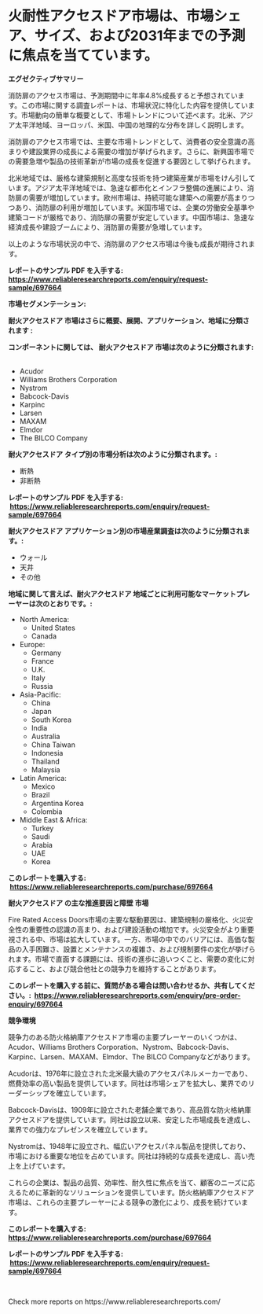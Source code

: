 <p><h1>火耐性アクセスドア市場は、市場シェア、サイズ、および2031年までの予測に焦点を当てています。</h1></p><p><strong>エグゼクティブサマリー</strong></p>
<p><p>消防扉のアクセス市場は、予測期間中に年率4.8%成長すると予想されています。この市場に関する調査レポートは、市場状況に特化した内容を提供しています。市場動向の簡単な概要として、市場トレンドについて述べます。北米、アジア太平洋地域、ヨーロッパ、米国、中国の地理的な分布を詳しく説明します。</p><p>消防扉のアクセス市場では、主要な市場トレンドとして、消費者の安全意識の高まりや建設業界の成長による需要の増加が挙げられます。さらに、新興国市場での需要急増や製品の技術革新が市場の成長を促進する要因として挙げられます。</p><p>北米地域では、厳格な建築規制と高度な技術を持つ建築産業が市場をけん引しています。アジア太平洋地域では、急速な都市化とインフラ整備の進展により、消防扉の需要が増加しています。欧州市場は、持続可能な建築への需要が高まりつつあり、消防扉の利用が増加しています。米国市場では、企業の労働安全基準や建築コードが厳格であり、消防扉の需要が安定しています。中国市場は、急速な経済成長や建設ブームにより、消防扉の需要が急増しています。</p><p>以上のような市場状況の中で、消防扉のアクセス市場は今後も成長が期待されます。</p></p>
<p><strong>レポートのサンプル PDF を入手する: <a href="https://www.reliableresearchreports.com/enquiry/request-sample/697664">https://www.reliableresearchreports.com/enquiry/request-sample/697664</a></strong></p>
<p><strong>市場セグメンテーション:</strong></p>
<p><strong> 耐火アクセスドア 市場はさらに概要、展開、アプリケーション、地域に分類されます :</strong></p>
<p><strong>コンポーネントに関しては、 耐火アクセスドア 市場は次のように分類されます: &nbsp;</strong></p>
<p><ul><li>Acudor</li><li>Williams Brothers Corporation</li><li>Nystrom</li><li>Babcock-Davis</li><li>Karpinc</li><li>Larsen</li><li>MAXAM</li><li>Elmdor</li><li>The BILCO Company</li></ul></p>
<p><strong> 耐火アクセスドア タイプ別の市場分析は次のように分類されます。:</strong></p>
<p><ul><li>断熱</li><li>非断熱</li></ul></p>
<p><strong>レポートのサンプル PDF を入手する: &nbsp;<a href="https://www.reliableresearchreports.com/enquiry/request-sample/697664">https://www.reliableresearchreports.com/enquiry/request-sample/697664</a></strong></p>
<p><strong> 耐火アクセスドア アプリケーション別の市場産業調査は次のように分類されます。:</strong></p>
<p><ul><li>ウォール</li><li>天井</li><li>その他</li></ul></p>
<p><strong>地域に関して言えば、耐火アクセスドア 地域ごとに利用可能なマーケットプレーヤーは次のとおりです。:</strong></p>
<p><ul>
    <li>
        North America:
        <ul>
            <li>United States</li>
            <li>Canada</li>
        </ul>
    </li>
    <li>
        Europe:
        <ul>
            <li>Germany</li>
            <li>France</li>
            <li>U.K.</li>
            <li>Italy</li>
            <li>Russia</li>
        </ul>
    </li>
    <li>
        Asia-Pacific:
        <ul>
            <li>China</li>
            <li>Japan</li>
            <li>South Korea</li>
            <li>India</li>
            <li>Australia</li>
            <li>China Taiwan</li>
            <li>Indonesia</li>
            <li>Thailand</li>
            <li>Malaysia</li>
        </ul>
    </li>
    <li>
        Latin America:
        <ul>
            <li>Mexico</li>
            <li>Brazil</li>
            <li>Argentina Korea</li>
            <li>Colombia</li>
        </ul>
    </li>
    <li>
        Middle East & Africa:
        <ul>
            <li>Turkey</li>
            <li>Saudi</li>
            <li>Arabia</li>
            <li>UAE</li>
            <li>Korea</li>
        </ul>
    </li>
    </ul></p>
<p><strong>このレポートを購入する: &nbsp;<a href="https://www.reliableresearchreports.com/purchase/697664">https://www.reliableresearchreports.com/purchase/697664</a></strong></p>
<p><strong>耐火アクセスドア の主な推進要因と障壁 市場</strong></p>
<p><p>Fire Rated Access Doors市場の主要な駆動要因は、建築規制の厳格化、火災安全性の重要性の認識の高まり、および建設活動の増加です。火災安全がより重要視される中、市場は拡大しています。一方、市場の中でのバリアには、高価な製品の入手困難さ、設置とメンテナンスの複雑さ、および規制要件の変化が挙げられます。市場で直面する課題には、技術の進歩に追いつくこと、需要の変化に対応すること、および競合他社との競争力を維持することがあります。</p></p>
<p><strong>このレポートを購入する前に、質問がある場合は問い合わせるか、共有してください。:&nbsp; <a href="https://www.reliableresearchreports.com/enquiry/pre-order-enquiry/697664">https://www.reliableresearchreports.com/enquiry/pre-order-enquiry/697664</a></strong></p>
<p><strong>競争環境</strong></p>
<p><p>競争力のある防火格納庫アクセスドア市場の主要プレーヤーのいくつかは、Acudor、Williams Brothers Corporation、Nystrom、Babcock-Davis、Karpinc、Larsen、MAXAM、Elmdor、The BILCO Companyなどがあります。</p><p>Acudorは、1976年に設立された北米最大級のアクセスパネルメーカーであり、燃費効率の高い製品を提供しています。同社は市場シェアを拡大し、業界でのリーダーシップを確立しています。</p><p>Babcock-Davisは、1909年に設立された老舗企業であり、高品質な防火格納庫アクセスドアを提供しています。同社は設立以来、安定した市場成長を達成し、業界での強力なプレゼンスを確立しています。</p><p>Nystromは、1948年に設立され、幅広いアクセスパネル製品を提供しており、市場における重要な地位を占めています。同社は持続的な成長を達成し、高い売上を上げています。</p><p>これらの企業は、製品の品質、効率性、耐久性に焦点を当て、顧客のニーズに応えるために革新的なソリューションを提供しています。防火格納庫アクセスドア市場は、これらの主要プレーヤーによる競争の激化により、成長を続けています。</p></p>
<p><strong>このレポートを購入する: &nbsp; <a href="https://www.reliableresearchreports.com/purchase/697664">https://www.reliableresearchreports.com/purchase/697664</a></strong></p>
<p><strong>レポートのサンプル PDF を入手する: &nbsp;<a href="https://www.reliableresearchreports.com/enquiry/request-sample/697664">https://www.reliableresearchreports.com/enquiry/request-sample/697664</a></strong><strong></strong></p>
<p>&nbsp;</p>
<p>Check more reports on https://www.reliableresearchreports.com/</p>
